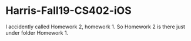 # Harris-Fall19-CS402-iOS
I accidently called Homework 2, homework 1. 
So Homework 2 is there just under folder Homework 1.
